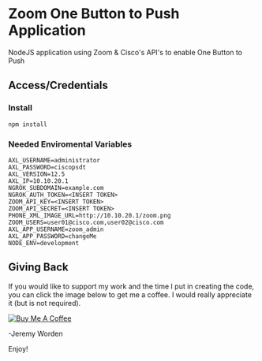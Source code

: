 # Zoom One Button to Push Application
NodeJS application using Zoom & Cisco's API's to enable One Button to Push

## Access/Credentials

### Install
```
npm install
```

### Needed Enviromental Variables

```
AXL_USERNAME=administrator
AXL_PASSWORD=ciscopsdt
AXL_VERSION=12.5
AXL_IP=10.10.20.1
NGROK_SUBDOMAIN=example.com
NGROK_AUTH_TOKEN=<INSERT TOKEN>
ZOOM_API_KEY=<INSERT TOKEN>
ZOOM_API_SECRET=<INSERT TOKEN>
PHONE_XML_IMAGE_URL=http://10.10.20.1/zoom.png
ZOOM_USERS=user01@cisco.com,user02@cisco.com
AXL_APP_USERNAME=zoom_admin
AXL_APP_PASSWORD=changeMe
NODE_ENV=development
```

## Giving Back

If you would like to support my work and the time I put in creating the code, you can click the image below to get me a coffee. I would really appreciate it (but is not required).

[![Buy Me A Coffee](https://www.buymeacoffee.com/assets/img/custom_images/black_img.png)](https://www.buymeacoffee.com/automatebldrs)

-Jeremy Worden

Enjoy!

